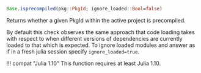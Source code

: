 ```julia
Base.isprecompiled(pkg::PkgId; ignore_loaded::Bool=false)
```

Returns whether a given PkgId within the active project is precompiled.

By default this check observes the same approach that code loading takes with respect to when different versions of dependencies are currently loaded to that which is expected. To ignore loaded modules and answer as if in a fresh julia session specify `ignore_loaded=true`.

!!! compat "Julia 1.10"
    This function requires at least Julia 1.10.

